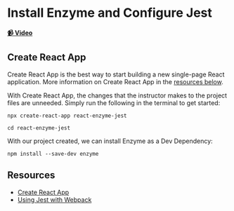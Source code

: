 # Install Enzyme and Configure Jest

**[📹 Video](https://egghead.io/lessons/react-install-enzyme-and-configure-jest)**

## Create React App
Create React App is the best way to start building a new single-page React application. More information on Create React App in the [resources below](#resources).

With Create React App, the changes that the instructor makes to the project files are unneeded. Simply run the following in the terminal to get started:
```
npx create-react-app react-enzyme-jest
```
```
cd react-enzyme-jest
```
With our project created, we can install Enzyme as a Dev Dependency:
```
npm install --save-dev enzyme
```
## Resources
- [Create React App](https://reactjs.org/docs/create-a-new-react-app.html)
- [Using Jest with Webpack](https://jestjs.io/docs/en/webpack)
